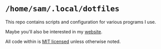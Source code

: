 # `/home/sam/.local/dotfiles`

This repo contains scripts and configuration for various programs I use.

Maybe you'll also be interested in my [website](https://afuera.me.uk).

All code within is [MIT licensed](https://en.wikipedia.org/wiki/MIT_License)
unless otherwise noted.
